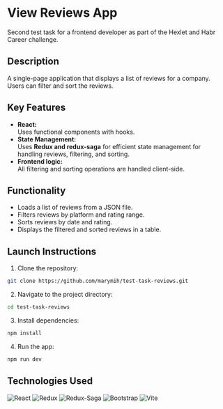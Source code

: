 # View Reviews App

Second test task for a frontend developer as part of the Hexlet and Habr Career challenge.

## Description
A single-page application that displays a list of reviews for a company. Users can filter and sort the reviews.

## Key Features

- **React:**  
  Uses functional components with hooks.  
- **State Management:**  
  Uses **Redux and redux-saga** for efficient state management for handling reviews, filtering, and sorting.
- **Frontend logic:**  
  All filtering and sorting operations are handled client-side.

## Functionality

- Loads a list of reviews from a JSON file.
- Filters reviews by platform and rating range.
- Sorts reviews by date and rating.
- Displays the filtered and sorted reviews in a table.

## Launch Instructions
1. Clone the repository:
  ```sh
  git clone https://github.com/marymih/test-task-reviews.git
  ```

2. Navigate to the project directory:
  ```sh
  cd test-task-reviews
  ```

3. Install dependencies:
  ```sh
  npm install
  ```
4. Run the app:
  ```sh
  npm run dev
  ```

## Technologies Used
![React](https://img.shields.io/badge/React-20232A?style=for-the-badge&logo=react&logoColor=61DAFB)
![Redux](https://img.shields.io/badge/Redux-764ABC?style=for-the-badge&logo=redux&logoColor=white)
![Redux-Saga](https://img.shields.io/badge/Redux--Saga-999999?style=for-the-badge&logo=redux-saga&logoColor=white)
![Bootstrap](https://img.shields.io/badge/Bootstrap-7952B3?style=for-the-badge&logo=bootstrap&logoColor=white)
![Vite](https://img.shields.io/badge/Vite-646CFF?style=for-the-badge&logo=vite&logoColor=white)

